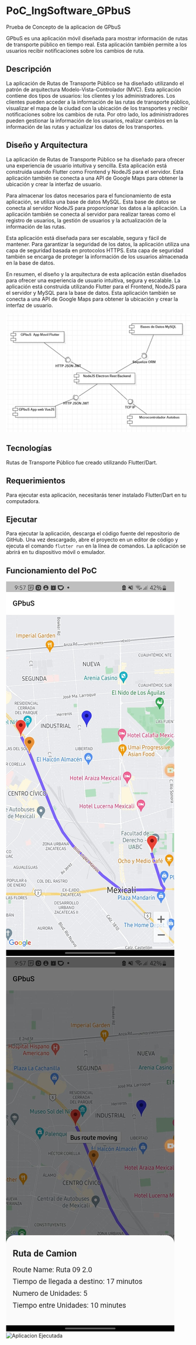 # PoC_IngSoftware_GPbuS
Prueba de Concepto de la aplicacion de GPbuS

GPbuS es una aplicación móvil diseñada para mostrar información de rutas de transporte público en tiempo real. Esta aplicación también permite a los usuarios recibir notificaciones sobre los cambios de ruta.

## Descripción
La aplicación de Rutas de Transporte Público se ha diseñado utilizando el patrón de arquitectura Modelo-Vista-Controlador (MVC). Esta aplicación contiene dos tipos de usuarios: los clientes y los administradores. Los clientes pueden acceder a la información de las rutas de transporte público, visualizar el mapa de la ciudad con la ubicación de los transportes y recibir notificaciones sobre los cambios de ruta. Por otro lado, los administradores pueden gestionar la información de los usuarios, realizar cambios en la información de las rutas y actualizar los datos de los transportes.

## Diseño y Arquitectura
La aplicación de Rutas de Transporte Público se ha diseñado para ofrecer una experiencia de usuario intuitiva y sencilla. Esta aplicación está construida usando Flutter como Frontend y NodeJS para el servidor. Esta aplicación también se conecta a una API de Google Maps para obtener la ubicación y crear la interfaz de usuario.

Para almacenar los datos necesarios para el funcionamiento de esta aplicación, se utiliza una base de datos MySQL. Esta base de datos se conecta al servidor NodeJS para proporcionar los datos a la aplicación. La aplicación también se conecta al servidor para realizar tareas como el registro de usuarios, la gestión de usuarios y la actualización de la información de las rutas.

Esta aplicación está diseñada para ser escalable, segura y fácil de mantener. Para garantizar la seguridad de los datos, la aplicación utiliza una capa de seguridad basada en protocolos HTTPS. Esta capa de seguridad también se encarga de proteger la información de los usuarios almacenada en la base de datos.

En resumen, el diseño y la arquitectura de esta aplicación están diseñados para ofrecer una experiencia de usuario intuitiva, segura y escalable. La aplicación está construida utilizando Flutter para el Frontend, NodeJS para el servidor y MySQL para la base de datos. Esta aplicación también se conecta a una API de Google Maps para obtener la ubicación y crear la interfaz de usuario.

![Diagrama_Implementacion](https://github.com/JellyPork/PoC_IngSoftware_Simgru/blob/main/resources/Diagrama_Implementacion.png)

## Tecnologías
Rutas de Transporte Público fue creado utilizando Flutter/Dart.

## Requerimientos
Para ejecutar esta aplicación, necesitarás tener instalado Flutter/Dart en tu computadora.

## Ejecutar
Para ejecutar la aplicación, descarga el código fuente del repositorio de GitHub. Una vez descargado, abre el proyecto en un editor de código y ejecuta el comando `flutter run` en la línea de comandos. La aplicación se abrirá en tu dispositivo móvil o emulador.

## Funcionamiento del PoC
![Screenshot 1](https://github.com/JellyPork/PoC_IngSoftware_Simgru/blob/main/resources/Pic2PoC.jpg)
![Screenshot 2](https://github.com/JellyPork/PoC_IngSoftware_Simgru/blob/main/resources/Pic1PoC.jpg)
![Aplicacion Ejecutada](https://github.com/JellyPork/PoC_IngSoftware_Simgru/blob/main/resources/GPbuS_funcionamiento.gif)
